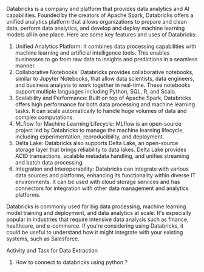 Databricks is a company and platform that provides data analytics and AI capabilities. Founded by the creators of Apache Spark, Databricks offers a unified analytics platform that allows organizations to prepare and clean data, perform data analytics, and develop and deploy machine learning models all in one place. Here are some key features and uses of Databricks:

1. Unified Analytics Platform: It combines data processing capabilities with machine learning and artificial intelligence tools. This enables businesses to go from raw data to insights and predictions in a seamless manner.
2. Collaborative Notebooks: Databricks provides collaborative notebooks, similar to Jupyter Notebooks, that allow data scientists, data engineers, and business analysts to work together in real-time. These notebooks support multiple languages including Python, SQL, R, and Scala.
3. Scalability and Performance: Built on top of Apache Spark, Databricks offers high performance for both data processing and machine learning tasks. It can scale automatically to handle huge volumes of data and complex computations.
4. MLflow for Machine Learning Lifecycle: MLflow is an open-source project led by Databricks to manage the machine learning lifecycle, including experimentation, reproducibility, and deployment.
5. Delta Lake: Databricks also supports Delta Lake, an open-source storage layer that brings reliability to data lakes. Delta Lake provides ACID transactions, scalable metadata handling, and unifies streaming and batch data processing.
6. Integration and Interoperability: Databricks can integrate with various data sources and platforms, enhancing its functionality within diverse IT environments. It can be used with cloud storage services and has connectors for integration with other data management and analytics platforms.

Databricks is commonly used for big data processing, machine learning model training and deployment, and data analytics at scale. It's especially popular in industries that require intensive data analysis such as finance, healthcare, and e-commerce. If you're considering using Databricks, it could be useful to understand how it might integrate with your existing systems, such as Salesforce.

Activity and Task for Data Extraction

1. How to connect to databricks using python ?

